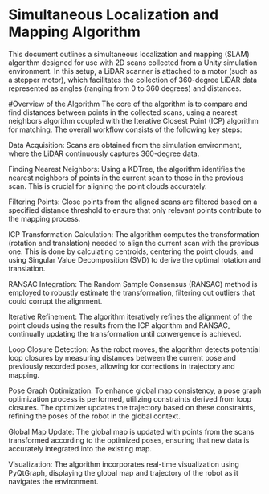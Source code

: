 # Simultaneous Localization and Mapping Algorithm


This document outlines a simultaneous localization and mapping (SLAM) algorithm designed for use with 2D scans collected from a Unity simulation environment. In this setup, a LiDAR scanner is attached to a motor (such as a stepper motor), which facilitates the collection of 360-degree LiDAR data represented as angles (ranging from 0 to 360 degrees) and distances.

#Overview of the Algorithm
The core of the algorithm is to compare and find distances between points in the collected scans, using a nearest neighbors algorithm coupled with the Iterative Closest Point (ICP) algorithm for matching. The overall workflow consists of the following key steps:

Data Acquisition: Scans are obtained from the simulation environment, where the LiDAR continuously captures 360-degree data.

Finding Nearest Neighbors: Using a KDTree, the algorithm identifies the nearest neighbors of points in the current scan to those in the previous scan. This is crucial for aligning the point clouds accurately.

Filtering Points: Close points from the aligned scans are filtered based on a specified distance threshold to ensure that only relevant points contribute to the mapping process.

ICP Transformation Calculation: The algorithm computes the transformation (rotation and translation) needed to align the current scan with the previous one. This is done by calculating centroids, centering the point clouds, and using Singular Value Decomposition (SVD) to derive the optimal rotation and translation.

RANSAC Integration: The Random Sample Consensus (RANSAC) method is employed to robustly estimate the transformation, filtering out outliers that could corrupt the alignment.

Iterative Refinement: The algorithm iteratively refines the alignment of the point clouds using the results from the ICP algorithm and RANSAC, continually updating the transformation until convergence is achieved.

Loop Closure Detection: As the robot moves, the algorithm detects potential loop closures by measuring distances between the current pose and previously recorded poses, allowing for corrections in trajectory and mapping.

Pose Graph Optimization: To enhance global map consistency, a pose graph optimization process is performed, utilizing constraints derived from loop closures. The optimizer updates the trajectory based on these constraints, refining the poses of the robot in the global context.

Global Map Update: The global map is updated with points from the scans transformed according to the optimized poses, ensuring that new data is accurately integrated into the existing map.

Visualization: The algorithm incorporates real-time visualization using PyQtGraph, displaying the global map and trajectory of the robot as it navigates the environment.
